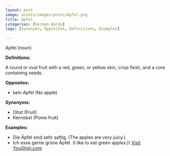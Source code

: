```yaml
---
layout: post
image: assets/images/posts/Apfel.png
title: Apfel
categories: [German Words]
tags: [Synonyms, Opposites, Definitions, Examples]

---
```


Apfel (noun)

**Definitions:**

A round or oval fruit with a red, green, or yellow skin, crisp flesh, and a core containing seeds.

**Opposites:**

- kein Apfel (No apple)

**Synonyms:**

- Obst (Fruit)
- Kernobst (Pome fruit)

**Examples:**

- Die Äpfel sind sehr saftig. (The apples are very juicy.)
- Ich esse gerne grüne Äpfel. (I like to eat green apples.)\ <a id="yg-widget-0" class="youglish-widget" data-query="Apfel" data-lang="german" data-components="8412" data-auto-start="0" data-bkg-color="theme_light" data-title="How%20to%20pronounce%20Apfel%20in%20German"  rel="nofollow" href="https://youglish.com">Visit YouGlish.com</a><script async src="https://youglish.com/public/emb/widget.js" charset="utf-8"></script>